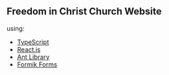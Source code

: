 ## Freedom in Christ Church Website

using:

-   [TypeScript](https://www.typescriptlang.org/)
-   [React.js](https://reactjs.org/)
-   [Ant Library](https://ant.design/)
-   [Formik Forms](https://jaredpalmer.com/formik/)

